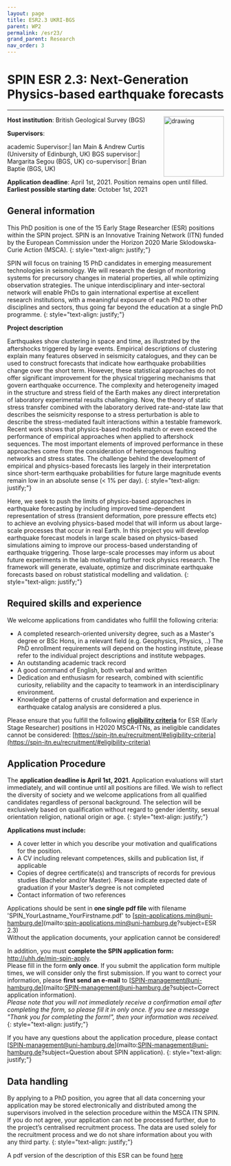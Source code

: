 ```yaml
---
layout: page
title: ESR2.3 UKRI-BGS
parent: WP2
permalink: /esr23/
grand_parent: Research
nav_order: 3
---
```


# SPIN ESR 2.3: Next-Generation Physics-based earthquake forecasts
----

__Host institution__:  British Geological Survey (BGS)  <img src="/assets/images/partners-logos/BGS_logo.png" alt="drawing" width="140" style="float:right"/>

__Supervisors__: 
		  
academic Supervisor:|  Ian Main & Andrew Curtis (University of Edinburgh, UK)
BGS supervisor:| Margarita Segou (BGS, UK)
co-supervisor:| Brian Baptie (BGS, UK)

__Application deadline__: April 1st, 2021. Position remains open until filled.  
__Earliest possible starting date__: October 1st, 2021

## General information

This PhD position is one of the 15 Early Stage Researcher (ESR) positions within the SPIN project.  SPIN is an Innovative Training Network (ITN) funded by the European Commission under the Horizon 2020 Marie Sklodowska-Curie Action (MSCA). 
{: style="text-align: justify;"}

SPIN will focus on training 15 PhD candidates in emerging measurement technologies in seismology. We will research the design of monitoring systems for precursory changes in material properties, all while optimizing observation strategies. The unique interdisciplinary and inter-sectoral network will enable PhDs to gain international expertise at excellent research institutions, with a meaningful exposure of each PhD to other disciplines and sectors, thus going far beyond the education at a single PhD programme.
{: style="text-align: justify;"}

__Project description__

Earthquakes show clustering in space and time, as illustrated by the aftershocks triggered by large events. Empirical descriptions of clustering explain many features observed in seismicity catalogues, and they can be used to construct forecasts that indicate how earthquake probabilities change over the short term. However, these statistical approaches do not offer significant improvement for the physical triggering mechanisms that govern earthquake occurrence. The complexity and heterogeneity imaged in the structure and stress field of the Earth makes any direct interpretation of laboratory experimental results challenging. Now, the theory of static stress transfer combined with the laboratory derived rate-and-state law that describes the seismicity response to a stress perturbation is able to describe the stress-mediated fault interactions within a testable framework.   
Recent work shows that physics-based models  match or even exceed the performance of empirical approaches when applied to aftershock sequences. The most important elements of improved performance in these approaches come from the consideration of heterogenous faulting networks and stress states. The challenge behind the development of empirical and physics-based forecasts lies largely in their interpretation since short-term earthquake probabilities for future large magnitude events remain low in an absolute sense (< 1% per day).
{: style="text-align: justify;"}

Here, we seek to push the limits of physics-based approaches in earthquake forecasting by including improved time-dependent representation of stress (transient deformation, pore pressure effects etc) to achieve an evolving physics-based model that will inform us about large-scale processes that occur in real Earth. In this project you will develop earthquake forecast models in large scale based on physics-based simulations aiming to improve our process-based understanding of earthquake triggering. Those large-scale processes may inform us about future experiments in the lab motivating further rock physics research. The framework will generate, evaluate, optimize and discriminate earthquake forecasts based on robust statistical modelling and validation.
{: style="text-align: justify;"}

## Required skills and experience

We welcome applications from candidates who fulfill the following criteria:
*	A completed research-oriented university degree, such as a Master's degree or BSc Hons, in a relevant field (e.g. Geophysics, Physics, ..) The PhD enrollment requirements will depend on the hosting institute, please refer to the individual project descriptions and institute webpages.
*	An outstanding academic track record
*	A good command of English, both verbal and written
*	Dedication and enthusiasm for research, combined with scientific curiosity, reliability and the capacity to teamwork in an interdisciplinary environment.
*	Knowledge of patterns of crustal deformation and experience in earthquake catalog analysis are considered a plus. 

Please ensure that you fulfill the following [__eligibility criteria__](https://spin-itn.eu/recruitment/#eligibility-criteria) for ESR (Early Stage Researcher) positions in H2020 MSCA-ITNs, as ineligible candidates cannot be considered:
[https://spin-itn.eu/recruitment/#eligibility-criteria](https://spin-itn.eu/recruitment/#eligibility-criteria)
 
## Application Procedure

The __application deadline is April 1st, 2021__. Application evaluations will start immediately, and will continue until all positions are filled. We wish to reflect the diversity of society and we welcome applications from all qualified candidates regardless of personal background. The selection will be exclusively based on qualification without regard to gender identity, sexual orientation religion, national origin or age.
{: style="text-align: justify;"}

__Applications must include:__
 
*	A cover letter in which you describe your motivation and qualifications for the position.
*	A CV including relevant competences, skills and publication list, if applicable
*	Copies of degree certificate(s) and transcripts of records for previous studies (Bachelor and/or Master). Please indicate expected date of graduation if your Master’s degree is not completed
*	Contact information of two references

Applications should be sent in __one single pdf file__ with filename 'SPIN_YourLastname_YourFirstname.pdf' to [spin-applications.min@uni-hamburg.de](mailto:spin-applications.min@uni-hamburg.de?subject=ESR 2.3)  
Without the application documents, your application cannot be considered!  

In addition, you must __complete the SPIN application form:__ <a href="http://uhh.de/min-spin-apply" target="_blank" rel="noopener noreferrer"> http://uhh.de/min-spin-apply</a>.    
Please fill in the form __only once__. If you submit the application form multiple times, we will consider only the first submission. If you want to correct your information, please __first send an e-mail__ to [SPIN-management@uni-hamburg.de](mailto:SPIN-management@uni-hamburg.de?subject=Correct application information).   
_Please note that you will not immediately receive a confirmation email after completing the form, so please fill it in only once. If you see a message "Thank you for completing the form!", then your information was received._
{: style="text-align: justify;"}

If you have any questions about the application procedure, please contact [SPIN-management@uni-hamburg.de](mailto:SPIN-management@uni-hamburg.de?subject=Question about SPIN application). 
{: style="text-align: justify;"}

## Data handling

By applying to a PhD position, you agree that all data concerning your application may be stored electronically and distributed among the supervisors involved in the selection procedure within the MSCA ITN SPIN. If you do not agree, your application can not be processed further, due to the project’s centralised recruitment process. The data are used solely for the recruitment process and we do not share information about you with any third party. 
{: style="text-align: justify;"}

A pdf version of the description of this ESR can be found [here](https://spin-itn.eu/assets/documents/SPIN_advert_ESR_2_3.pdf "ESR 2.3")  
